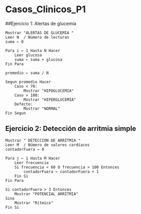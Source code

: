 # Casos_Clinicos_P1

##Ejercicio 1: Alertas de glucemia
   
    Mostrar "ALERTAS DE GLUCEMIA "
    Leer N  / Número de lecturas
    suma ← 0
    
    Para i ← 1 Hasta N Hacer
        Leer glucosa  
        suma ← suma + glucosa
    Fin Para
    
    promedio ← suma / N
    
    Segun promedio Hacer
        Caso < 70:
            Mostrar "HIPOGLUCEMIA"
        Caso > 180:
            Mostrar "HIPERGLUCEMIA"
        Defecto:
            Mostrar "NORMAL"
    Fin Segun
## Ejercicio 2: Detección de arritmia simple
    Mostrar " DETECCIÓN DE ARRITMIA "
    Leer M  / Número de valores cardíacos
    contadorFuera ← 0
    
    Para j ← 1 Hasta M Hacer
        Leer frecuencia  
        Si frecuencia < 60 O frecuencia > 100 Entonces
            contadorFuera ← contadorFuera + 1
        Fin Si
    Fin Para
    
    Si contadorFuera > 3 Entonces
        Mostrar "POTENCIAL ARRITMIA"
    Sino
        Mostrar "Rítmico"
    Fin Si
